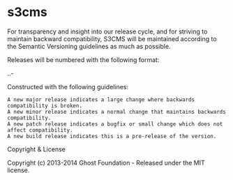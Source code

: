 s3cms
=====
For transparency and insight into our release cycle, and for striving to maintain backward compatibility, S3CMS will be maintained according to the Semantic Versioning guidelines as much as possible.

Releases will be numbered with the following format:

<major>.<minor>.<patch>-<build>

Constructed with the following guidelines:

    A new major release indicates a large change where backwards compatibility is broken.
    A new minor release indicates a normal change that maintains backwards compatibility.
    A new patch release indicates a bugfix or small change which does not affect compatibility.
    A new build release indicates this is a pre-release of the version.

Copyright & License

Copyright (c) 2013-2014 Ghost Foundation - Released under the MIT license.
